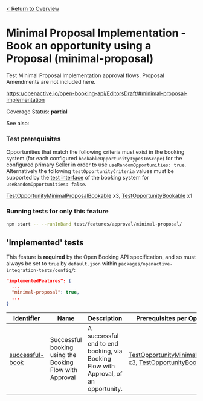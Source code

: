 [< Return to Overview](../../README.md)
# Minimal Proposal Implementation - Book an opportunity using a Proposal (minimal-proposal)

Test Minimal Proposal Implementation approval flows. Proposal Amendments are not included here.


https://openactive.io/open-booking-api/EditorsDraft/#minimal-proposal-implementation

Coverage Status: **partial**

See also: 
### Test prerequisites
Opportunities that match the following criteria must exist in the booking system (for each configured `bookableOpportunityTypesInScope`) for the configured primary Seller in order to use `useRandomOpportunities: true`. Alternatively the following `testOpportunityCriteria` values must be supported by the [test interface](https://openactive.io/test-interface/) of the booking system for `useRandomOpportunities: false`.

[TestOpportunityMinimalProposalBookable](https://openactive.io/test-interface#TestOpportunityMinimalProposalBookable) x3, [TestOpportunityBookable](https://openactive.io/test-interface#TestOpportunityBookable) x1


### Running tests for only this feature

```bash
npm start -- --runInBand test/features/approval/minimal-proposal/
```



## 'Implemented' tests

This feature is **required** by the Open Booking API specification, and so must always be set to `true` by `default.json` within `packages/openactive-integration-tests/config/`:

```json
"implementedFeatures": {
  ...
  "minimal-proposal": true,
  ...
}
```

| Identifier | Name | Description | Prerequisites per Opportunity Type |
|------------|------|-------------|---------------|
| [successful-book](./implemented/successful-book-test.js) | Successful booking using the Booking Flow with Approval | A successful end to end booking, via Booking Flow with Approval, of an opportunity. | [TestOpportunityMinimalProposalBookable](https://openactive.io/test-interface#TestOpportunityMinimalProposalBookable) x3, [TestOpportunityBookable](https://openactive.io/test-interface#TestOpportunityBookable) x1 |


